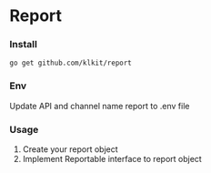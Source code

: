 # Report 
### Install
`go get github.com/klkit/report`

### Env
Update API and channel name report to .env file


###  Usage
1. Create your report object
2. Implement Reportable interface to report object
 
 

